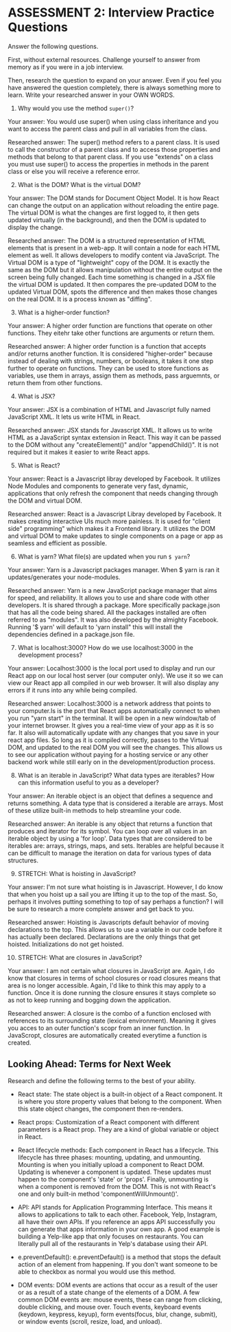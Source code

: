 # ASSESSMENT 2: Interview Practice Questions
Answer the following questions.

First, without external resources. Challenge yourself to answer from memory as if you were in a job interview.

Then, research the question to expand on your answer. Even if you feel you have answered the question completely, there is always something more to learn. Write your researched answer in your OWN WORDS.

1. Why would you use the method `super()`?

  Your answer: You would use super() when using class inheritance and you want to access the parent class and pull in all variables from the class.

  Researched answer: The super() method refers to a parent class. It is used to call the constructor of a parent class and to access those properties and methods that belong to that parent class. If you use "extends" on a class you must use super() to access the properties in methods in the parent class or else you will receive a reference error.



2. What is the DOM? What is the virtual DOM?

  Your answer: The DOM stands for Document Object Model. It is how React can change the output on an application without reloading the entire page. The virtual DOM is what the changes are first logged to, it then gets updated virtually (in the background), and then the DOM is updated to display the change.

  Researched answer: 
  The DOM is a structured representation of HTML elements that is present in a web-app. It will contain a node for each HTML element as well. It allows developers to modify content via JavaScript. The Virtual DOM is a type of "lightweight" copy of the DOM. It is exactly the same as the DOM but it allows manipulation without the entire output on the screen being fully changed. Each time something is changed in a JSX file the virtual DOM is updated. It then compares the pre-updated DOM to the updated Virtual DOM, spots the difference and then makes those changes on the real DOM. It is a process known as "diffing".


3. What is a higher-order function?

  Your answer: A higher order function are functions that operate on other functions. They eitehr take other functions are arguments or return them.

  Researched answer: A higher order function is a function that accepts and/or returns another function. It is considered "higher-order" because instead of dealing with strings, numbers, or booleans, it takes it one step further to operate on functions. They can be used to store functions as variables, use them in arrays, assign them as methods, pass arguemnts, or return them from other functions. 



4. What is JSX?

  Your answer: JSX is a combination of HTML and Javascript fully named JavaScript XML. It lets us write HTML in React.

  Researched answer: JSX stands for Javascript XML. It allows us to write HTML as a JavaScript syntax extension in React. This way it can be passed to the DOM without any "createElement()" and/or "appendChild()". It is not required but it makes it easier to write React apps.  



5. What is React?

  Your answer: React is a Javascript libray developed by Facebook. It utilizes Node Modules and components to generate very fast, dynamic, applications that only refresh the component that needs changing through the DOM and virtual DOM.


  Researched answer: React is a Javascript Libray developed by Facebook. It makes creating interactive UIs much more painless. It is used for "client side" programming" which makes it a Frontend library. It utilizes the DOM and virtual DOM to make updates to single components on a page or app as seamless and efficient as possible.



6. What is yarn? What file(s) are updated when you run `$ yarn`?

  Your answer: Yarn is a Javascript packages manager. When $ yarn is ran it updates/generates your node-modules.

  Researched answer: Yarn is a new JavaScript package manager that aims for speed, and reliability. It allows you to use and share code with other developers. It is shared through a package. More specifically package.json that has all the code being shared. All the packages installed are often referred to as "modules". It was also developed by the almighty Facebook. Running '$ yarn' will default to 'yarn install" this will install the dependencies defined in a package.json file. 



7. What is localhost:3000? How do we use localhost:3000 in the development process?

  Your answer: Localhost:3000 is the local port used to display and run our React app on our local host server (our computer only). We use it so we can view our React app all compiled in our web browser. It will also display any errors if it runs into any while being compiled. 

  Researched answer: Localhost:3000 is a network address that points to your computer.Is is the port that React apps automatically connect to when you run "yarn start" in the terminal. It will be open in a new window/tab of your internet browser. It gives you a real-time view of your app as it is so far. It also will automatically update with any changes that you save in your react app files. So long as it is compiled correctly, passes to the Virtual DOM, and updated to the real DOM you will see the changes. This allows us to see our application without paying for a hosting service or any other backend work while still early on in the development/production process.  



8. What is an iterable in JavaScript? What data types are iterables? How can this information useful to you as a developer?

  Your answer: An iterable object is an object that defines a sequence and returns something. A data type that is considered a iterable are arrays. Most of these utilize built-in methods to help streamline your code. 

  Researched answer: An iterable is any object that returns a function that produces and iterator for its symbol. You can loop over all values in an iterable object by using a 'for loop'. Data types that are considered to be iterables are: arrays, strings, maps, and sets. Iterables are helpful because it can be difficult to manage the iteration on data for various types of data structures.  




9. STRETCH: What is hoisting in JavaScript?

  Your answer: I'm not sure what hoisting is in Javascript. However, I do know that when you hoist up a sail you are lifting it up to the top of the mast. So, perhaps it involves putting something to top of say perhaps a function? I will be sure to research a more complete answer and get back to you.

  Researched answer: Hoisting is Javascripts default behavior of moving declarations to the top. This allows us to use a variable in our code before it has actually been declared. Declarations are the only things that get hoisted. Initializations do not get hoisted. 



10. STRETCH: What are closures in JavaScript?

  Your answer: I am not certain what closures in JavaScript are. Again, I do know that closures in terms of school closures or road closures means that area is no longer accessible. Again, I'd like to think this may apply to a function. Once it is done running the closure ensures it stays complete so as not to keep running and bogging down the application.

  Researched answer: A closure is the combo of a function enclosed with references to its surrounding state (lexical environment). Meaning it gives you acces to an outer function's scopr from an inner function. In JavaScropt, closures are automatically created everytime a function is created. 


## Looking Ahead: Terms for Next Week

Research and define the following terms to the best of your ability.
- React state: The state object is a built-in object of a React component. It is where you store property values that belong to the component. When this state object changes, the component then re-renders.

- React props: Customization of a React component with different parameters is a React prop. They are a kind of global variable or object in React.

- React lifecycle methods: Each component in React has a lifecycle. This lifecycle has three phases: mounting, updating, and unmounting.
Mounting is when you initially upload a component to React DOM. Updating is whenever a component is updated. These updates must happen to the component's 'state' or 'props'. Finally, unmounting is when a component is removed from the DOM. This is not with React's one and only built-in method 'componentWillUnmount()'.

- API: API stands for Application Programming Interface. This means it allows to applications to talk to each other. Facebook, Yelp, Instagram, all have their own APIs. If you reference an apps API successfully you can generate that apps information in your own app. A good example is building a Yelp-like app that only focuses on restaurants. You can literally pull all of the restaurants in Yelp's database using their API.

- e.preventDefault(): e.preventDefault() is a method that stops the default action of an element from happening. If you don't want someone to be able to checkbox as normal you would use this method. 

- DOM events: DOM events are actions that occur as a result of the user or as a result of a state change of the elements of a DOM. A few common DOM events are: mouse events, these can range from clicking, double clicking, and mouse over. Touch events, keyboard events (keydown, keypress, keyup), form events(focus, blur, change, submit), or window events (scroll, resize, load, and unload).

